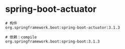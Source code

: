 # spring-boot-actuator

```
# 构件
org.springframework.boot:spring-boot-actuator:3.1.3

# 依赖：compile
org.springframework.boot:spring-boot:3.1.3
```
